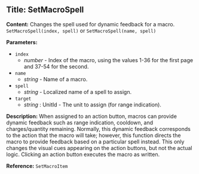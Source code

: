 ## Title: SetMacroSpell

**Content:**
Changes the spell used for dynamic feedback for a macro.
`SetMacroSpell(index, spell)` or `SetMacroSpell(name, spell)`

**Parameters:**
- `index`
  - *number* - Index of the macro, using the values 1-36 for the first page and 37-54 for the second.
- `name`
  - *string* - Name of a macro.
- `spell`
  - *string* - Localized name of a spell to assign.
- `target`
  - *string* : UnitId - The unit to assign (for range indication).

**Description:**
When assigned to an action button, macros can provide dynamic feedback such as range indication, cooldown, and charges/quantity remaining.
Normally, this dynamic feedback corresponds to the action that the macro will take; however, this function directs the macro to provide feedback based on a particular spell instead.
This only changes the visual cues appearing on the action buttons, but not the actual logic. Clicking an action button executes the macro as written.

**Reference:**
`SetMacroItem`